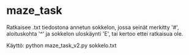 # maze_task

Ratkaisee .txt tiedostona annetun sokkelon, jossa seinät merkitty '#', aloituskohta '^' ja sokkelon uloskäynti 'E', tai kertoo ettei ratkaisua ole.

Käyttö: python maze_task_v2.py sokkelo.txt
